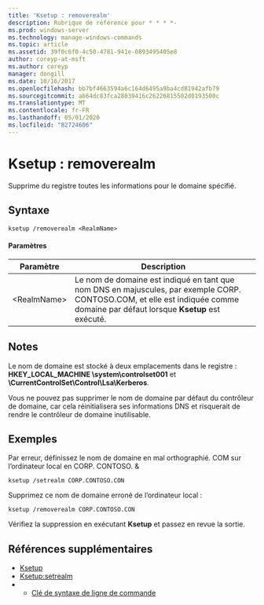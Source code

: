 ```yaml
---
title: 'Ksetup : removerealm'
description: Rubrique de référence pour * * * *-
ms.prod: windows-server
ms.technology: manage-windows-commands
ms.topic: article
ms.assetid: 39f0c6f0-4c50-4781-941e-0893495405e8
author: coreyp-at-msft
ms.author: coreyp
manager: dongill
ms.date: 10/16/2017
ms.openlocfilehash: bb7bf4663594a6c164d6495a9ba4cd81942afb79
ms.sourcegitcommit: ab64dc83fca28039416c26226815502d0193500c
ms.translationtype: MT
ms.contentlocale: fr-FR
ms.lasthandoff: 05/01/2020
ms.locfileid: "82724606"
---
```

# <a name="ksetupremoverealm"></a>Ksetup : removerealm



Supprime du registre toutes les informations pour le domaine spécifié.

## <a name="syntax"></a>Syntaxe

```
ksetup /removerealm <RealmName>
```

#### <a name="parameters"></a>Paramètres

|Paramètre|Description|
|---------|-----------|
|\<RealmName>|Le nom de domaine est indiqué en tant que nom DNS en majuscules, par exemple CORP. CONTOSO.COM, et elle est indiquée comme domaine par défaut lorsque **Ksetup** est exécuté.|

## <a name="remarks"></a>Notes 

Le nom de domaine est stocké à deux emplacements dans le registre : **HKEY_LOCAL_MACHINE \system\controlset001** et **\CurrentControlSet\Control\Lsa\Kerberos**.

Vous ne pouvez pas supprimer le nom de domaine par défaut du contrôleur de domaine, car cela réinitialisera ses informations DNS et risquerait de rendre le contrôleur de domaine inutilisable.

## <a name="examples"></a>Exemples

Par erreur, définissez le nom de domaine en mal orthographié. COM sur l’ordinateur local en CORP. CONTOSO. &
```
ksetup /setrealm CORP.CONTOSO.CON
```
Supprimez ce nom de domaine erroné de l’ordinateur local :
```
ksetup /removerealm CORP.CONTOSO.CON
```
Vérifiez la suppression en exécutant **Ksetup** et passez en revue la sortie.

## <a name="additional-references"></a>Références supplémentaires

-   [Ksetup](ksetup.md)
-   [Ksetup:setrealm](ksetup-setrealm.md)
-   - [Clé de syntaxe de ligne de commande](command-line-syntax-key.md)